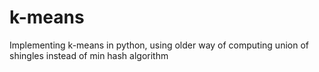 # k-means
Implementing k-means in python, using older way of computing union of shingles instead of min hash algorithm
